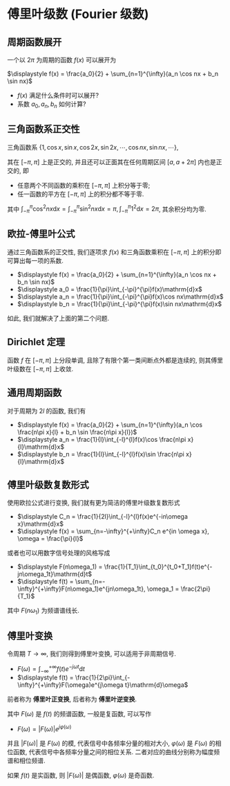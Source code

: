 # 傅里叶级数 (Fourier 级数)

## 周期函数展开

一个以 $2\pi$ 为周期的函数 $f(x)$ 可以展开为

$\displaystyle f(x) = \frac{a_0}{2} + \sum_{n=1}^{\infty}(a_n \cos nx + b_n \sin nx)$

- $f(x)$ 满足什么条件时可以展开?
- 系数 $a_0, a_n, b_n$ 如何计算?


## 三角函数系正交性

三角函数系 $\{ 1, \cos x, \sin x, \cos 2x, \sin 2x, \cdots, \cos nx, \sin nx, \cdots \}$,

其在 $[-\pi, \pi]$ 上是正交的, 并且还可以正面其在任何周期区间 $[a, a+2\pi]$ 内也是正交的, 即

- 任意两个不同函数的乘积在 $[-\pi, \pi]$ 上积分等于零;
- 任一函数的平方在 $[-\pi, \pi]$ 上的积分都不等于零.

其中 $\displaystyle \int_{-\pi}^{\pi}\cos^{2}nx\mathrm{d}x = \int_{-\pi}^{\pi}\sin^{2}nx\mathrm{d}x=\pi, \int_{-\pi}^{\pi}1^{2}\mathrm{d}x=2\pi$, 其余积分均为零.


## 欧拉-傅里叶公式

通过三角函数系的正交性, 我们逐项求 $f(x)$ 和三角函数乘积在 $[-\pi, \pi]$ 上的积分即可算出每一项的系数.

- $\displaystyle f(x) = \frac{a_0}{2} + \sum_{n=1}^{\infty}(a_n \cos nx + b_n \sin nx)$
- $\displaystyle a_0 = \frac{1}{\pi}\int_{-\pi}^{\pi}f(x)\mathrm{d}x$
- $\displaystyle a_n = \frac{1}{\pi}\int_{-\pi}^{\pi}f(x)\cos nx\mathrm{d}x$
- $\displaystyle b_n = \frac{1}{\pi}\int_{-\pi}^{\pi}f(x)\sin nx\mathrm{d}x$

如此, 我们就解决了上面的第二个问题.


## Dirichlet 定理

函数 $f$ 在 $[-\pi, \pi]$ 上分段单调, 且除了有限个第一类间断点外都是连续的, 则其傅里叶级数在 $[-\pi, \pi]$ 上收敛.


## 通用周期函数

对于周期为 $2l$ 的函数, 我们有

- $\displaystyle f(x) = \frac{a_0}{2} + \sum_{n=1}^{\infty}(a_n \cos \frac{n\pi x}{l} + b_n \sin \frac{n\pi x}{l})$
- $\displaystyle a_n = \frac{1}{l}\int_{-l}^{l}f(x)\cos \frac{n\pi x}{l}\mathrm{d}x$
- $\displaystyle b_n = \frac{1}{l}\int_{-l}^{l}f(x)\sin \frac{n\pi x}{l}\mathrm{d}x$


## 傅里叶级数复数形式

使用欧拉公式进行变换, 我们就有更为简洁的傅里叶级数复数形式

- $\displaystyle C_n = \frac{1}{2l}\int_{-l}^{l}f(x)e^{-in\omega x}\mathrm{d}x$
- $\displaystyle f(x) = \sum_{n=-\infty}^{+\infty}C_n e^{in \omega x}, \omega = \frac{\pi}{l}$

或者也可以用数字信号处理的风格写成

- $\displaystyle F(n\omega_1) = \frac{1}{T_1}\int_{t_0}^{t_0+T_1}f(t)e^{-jn\omega_1t}\mathrm{d}t$
- $\displaystyle f(t) = \sum_{n=-\infty}^{+\infty}F(n\omega_1)e^{jn\omega_1t}, \omega_1 = \frac{2\pi}{T_1}$

其中 $F(n\omega_1)$ 为频谱谱线长.


## 傅里叶变换

令周期 $T \to \infty$, 我们则得到傅里叶变换, 可以适用于非周期信号.

- $\displaystyle F(\omega) = \int_{-\infty}^{+\infty}f(t)e^{-j\omega t}\mathrm{d}t$
- $\displaystyle f(t) = \frac{1}{2\pi}\int_{-\infty}^{+\infty}F(\omega)e^{j\omega t}\mathrm{d}\omega$

前者称为 **傅里叶正变换**, 后者称为 **傅里叶逆变换**.

其中 $F(\omega)$ 是 $f(t)$ 的频谱函数, 一般是复函数, 可以写作

- $F(\omega) = |F(\omega)|e^{j\varphi(\omega)}$

并且 $|F(\omega)|$ 是 $F(\omega)$ 的模, 代表信号中各频率分量的相对大小, $\varphi(\omega)$ 是 $F(\omega)$ 的相位函数, 代表信号中各频率分量之间的相位关系. 二者对应的曲线分别称为幅度频谱和相位频谱.

如果 $f(t)$ 是实函数, 则 $|F(\omega)|$ 是偶函数, $\varphi(\omega)$ 是奇函数.

